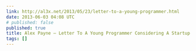 ```yaml
---
link: http://al3x.net/2013/05/23/letter-to-a-young-programmer.html
date: 2013-06-03 04:08 UTC
# published: false
published: true
title: Alex Payne — Letter To A Young Programmer Considering A Startup
tags: []
---
```



